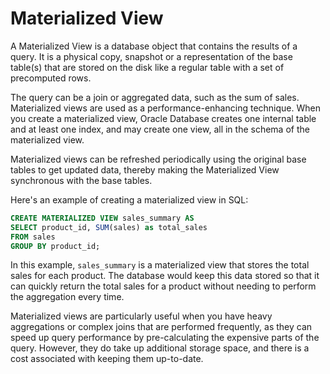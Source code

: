 # Materialized View

A Materialized View is a database object that contains the results of a query. It is a physical copy, snapshot or a representation of the base table(s) that are stored on the disk like a regular table with a set of precomputed rows. 

The query can be a join or aggregated data, such as the sum of sales. Materialized views are used as a performance-enhancing technique. When you create a materialized view, Oracle Database creates one internal table and at least one index, and may create one view, all in the schema of the materialized view.

Materialized views can be refreshed periodically using the original base tables to get updated data, thereby making the Materialized View synchronous with the base tables. 

Here's an example of creating a materialized view in SQL:

```sql
CREATE MATERIALIZED VIEW sales_summary AS
SELECT product_id, SUM(sales) as total_sales
FROM sales
GROUP BY product_id;
```

In this example, `sales_summary` is a materialized view that stores the total sales for each product. The database would keep this data stored so that it can quickly return the total sales for a product without needing to perform the aggregation every time.

Materialized views are particularly useful when you have heavy aggregations or complex joins that are performed frequently, as they can speed up query performance by pre-calculating the expensive parts of the query. However, they do take up additional storage space, and there is a cost associated with keeping them up-to-date.
